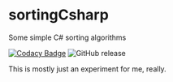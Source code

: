 # sortingCsharp
Some simple C# sorting algorithms

[![Codacy Badge](https://api.codacy.com/project/badge/Grade/8195c1ff2a9e48558f0863e6ea1e8825)](https://www.codacy.com/app/cainatkinson98/sortingCsharp?utm_source=github.com&amp;utm_medium=referral&amp;utm_content=cainy-a/sortingCsharp&amp;utm_campaign=Badge_Grade)
![GitHub release](https://img.shields.io/github/release/cainy-a/sortingCsharp.svg)

This is mostly just an experiment for me, really.
